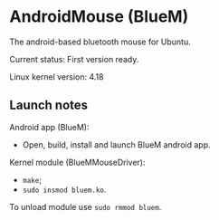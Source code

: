 # AndroidMouse (BlueM)
The android-based bluetooth mouse for Ubuntu.

Current status: First version ready.

Linux kernel version: 4.18

## Launch notes

Android app (BlueM): 
*  Open, build, install and launch BlueM android app.
 
Kernel module (BlueMMouseDriver):
*  `make`;
*  `sudo insmod bluem.ko`.
  
 To unload module use `sudo rmmod bluem`.
